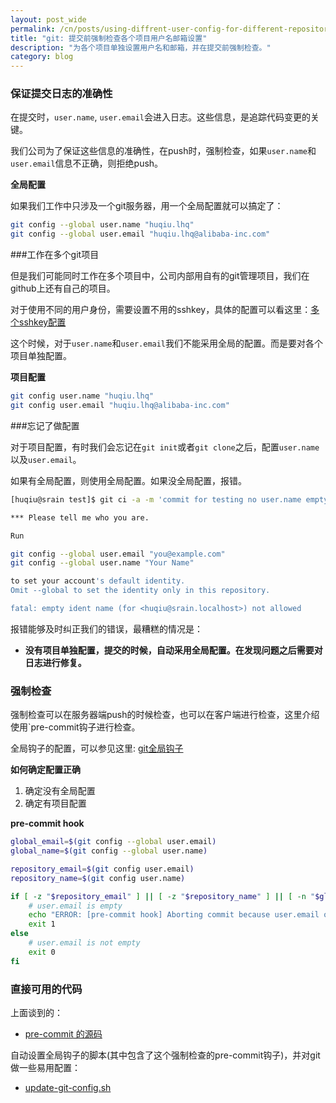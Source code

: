 ```yaml
---
layout: post_wide
permalink: /cn/posts/using-diffrent-user-config-for-different-repository
title: "git: 提交前强制检查各个项目用户名邮箱设置"
description: "为各个项目单独设置用户名和邮箱，并在提交前强制检查。"
category: blog
---
```


### 保证提交日志的准确性

在提交时，`user.name`, `user.email`会进入日志。这些信息，是追踪代码变更的关键。

我们公司为了保证这些信息的准确性，在push时，强制检查，如果`user.name`和`user.email`信息不正确，则拒绝push。

**全局配置**

如果我们工作中只涉及一个git服务器，用一个全局配置就可以搞定了：

```bash
git config --global user.name "huqiu.lhq"
git config --global user.email "huqiu.lhq@alibaba-inc.com"
```

###工作在多个git项目

但是我们可能同时工作在多个项目中，公司内部用自有的git管理项目，我们在github上还有自己的项目。

对于使用不同的用户身份，需要设置不用的sshkey，具体的配置可以看这里：[多个sshkey配置](/cn/posts/git-setup-and-setting/)

这个时候，对于`user.name`和`user.email`我们不能采用全局的配置。而是要对各个项目单独配置。

**项目配置**

```bash
git config user.name "huqiu.lhq"
git config user.email "huqiu.lhq@alibaba-inc.com"
```

###忘记了做配置

对于项目配置，有时我们会忘记在`git init`或者`git clone`之后，配置`user.name`以及`user.email`。

如果有全局配置，则使用全局配置。如果没全局配置，报错。

```bash
[huqiu@srain test]$ git ci -a -m 'commit for testing no user.name empty'

*** Please tell me who you are.

Run

git config --global user.email "you@example.com"
git config --global user.name "Your Name"

to set your account's default identity.
Omit --global to set the identity only in this repository.

fatal: empty ident name (for <huqiu@srain.localhost>) not allowed
```

报错能够及时纠正我们的错误，最糟糕的情况是：

*  **没有项目单独配置，提交的时候，自动采用全局配置。在发现问题之后需要对日志进行修复。**

### 强制检查

强制检查可以在服务器端push的时候检查，也可以在客户端进行检查，这里介绍使用`pre-commit</code>钩子进行检查。

全局钩子的配置，可以参见这里: [git全局钩子](http://srain.test.com/cn/posts/git-global-hooks/)

**如何确定配置正确**

1. 确定没有全局配置
2. 确定有项目配置

**pre-commit hook**

```bash
global_email=$(git config --global user.email)
global_name=$(git config --global user.name)

repository_email=$(git config user.email)
repository_name=$(git config user.name)

if [ -z "$repository_email" ] || [ -z "$repository_name" ] || [ -n "$global_email" ] || [ -n "$global_name" ]; then
    # user.email is empty
    echo "ERROR: [pre-commit hook] Aborting commit because user.email or user.name is missing. Configure them for this repository. Make sure not to configure globally."
    exit 1
else  
    # user.email is not empty
    exit 0
fi 
```

### 直接可用的代码

上面谈到的：

*   [pre-commit 的源码](https://github.com/liaohuqiu/work-anywhere/blob/master/sample/git-template/hooks/pre-commit)

自动设置全局钩子的脚本(其中包含了这个强制检查的pre-commit钩子)，并对git做一些易用配置：

*   [update-git-config.sh](https://github.com/liaohuqiu/work-anywhere/blob/master/tools/update-git-config.sh)

